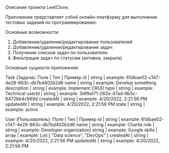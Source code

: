 Описание проекта LeetClone.

Приложение представляет собой онлайн-платформу для выполнения тестовых заданий по программированию.

Основные возможности:
1. Добавление/удаление/редактирование пользователей
2. Добавление/удаление/редактирование задач
3. Получение списков задач по пользователю
4. Фильтрация задач по статусам (активна, закрыта)

Основные сущности приложения:

Task (Задача):
Поле        | Тип    | Пример
id	        | string | example: 61dbae02-c147-4e28-863c-db7bd402b2d6
name        | string | example: Develop something
description | string | example: Implement CRUD
type	    | string | example: Technical
userId	    | string | example: 3df9a171-282e-47ad-9b5c-6472bb4c669d
createdAt   | string | example: 4/20/2022, 2:21:56 PM
updatedAt	| string | example: 4/20/2022, 2:21:56 PM
state	    | string | example: active

User (Пользователь):
Поле        | Тип    | Пример
id	        | string | example: 61dbae02-c147-4e28-863c-db7bd402b2d6
name        | string | example: Charlie
role        | string | example: Developer
organization| string | example: Google
skills	    | array  | example:  List [ "Data science", "DevOps" ]
createdAt   | string | example: 4/20/2022, 2:21:56 PM
updatedAt	| string | example: 4/20/2022, 2:21:56 PM


